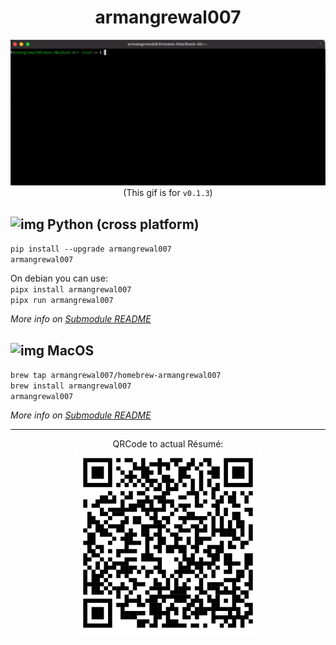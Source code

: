 <div align="center">
  <h1>armangrewal007</h1> 
  <img src="https://github.com/ArmanGrewal007/armangrewal007-py/blob/master/armangrewal007-py-v0.1.3.gif" /> <br>
  (This gif is for <code>v0.1.3</code>)
</div>

## ![img](https://icons-theta.vercel.app/icon?i=python) Python (cross platform) 
`pip install --upgrade armangrewal007` <br>
`armangrewal007` 

On debian you can use: <br>
`pipx install armangrewal007` <br>
`pipx run armangrewal007` <br>

_More info on [Submodule README](https://github.com/ArmanGrewal007/armangrewal007-py/blob/master/README.md)_

## ![img](https://icons-theta.vercel.app/icon?i=apple) MacOS 
`brew tap armangrewal007/homebrew-armangrewal007` <br>
`brew install armangrewal007` <br>
`armangrewal007`

_More info on [Submodule README](https://github.com/ArmanGrewal007/homebrew-armangrewal007/blob/master/README.md)_

-------

<div align="center">
  QRCode to actual Résumé: <br> 
  <a href="https://armangrewal007.github.io/armangrewal007.pdf"> 
    <img src="qrcode.png" height="300"/> </a>
</div>
